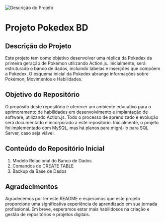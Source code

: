 ![Descrição do Projeto]([url_da_imagem](https://github.com/bryansf94/Pokedex-BD/blob/main/capa.png))
# Projeto Pokedex BD 

## Descrição do Projeto
Este projeto tem como objetivo desenvolver uma réplica da Pokedex da primeira geração de Pokémon utilizando Action.js. Inicialmente, será estruturado o banco de dados, incluindo tabelas e inserções que compõem a Pokedex. O esquema inicial da Pokedex abrange informações sobre Pokémon, Movimentos e Habilidades.

## Objetivo do Repositório
O propósito deste repositório é oferecer um ambiente educativo para o aprimoramento de habilidades em desenvolvimento e implantação de software, utilizando Action.js. Todo o processo de aprendizado e evolução será documentado e incorporado a este repositório. Inicialmente, o projeto foi implementado com MySQL, mas há planos para migrá-lo para SQL Server, caso seja viável.

## Conteúdo do Repositório Inicial
1. Modelo Relacional do Banco de Dados
2. Comandos de CREATE TABLE
3. Backup da Base de Dados

## Agradecimentos
Agradecemos por ler este README e esperamos que este projeto proporcione uma significativa experiência de aprendizado em sua jornada profissional. Em breve, esperamos estar mais habilidosos na criação e gestão de repositórios e projetos digitais.
